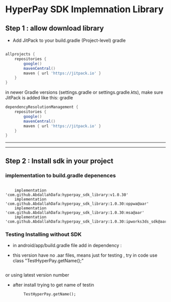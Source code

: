 # HyperPay SDK Implemnation Library

## Step 1 : allow download library 

* Add JitPack to your build.gradle (Project-level)
gradle
 
```groovy

allprojects {
    repositories {
        google()
        mavenCentral()
        maven { url 'https://jitpack.io' }
    }
}
```
in newer Gradle versions (settings.gradle or settings.gradle.kts), make sure JitPack is added like this:
gradle

```groovy
dependencyResolutionManagement {
    repositories {
        google()
        mavenCentral()
        maven { url 'https://jitpack.io' }
    }
} 

```
 

-----

-----

## Step 2 : Install sdk in your project

### implementation to build.gradle depenences 
```
 
    implementation 'com.github.AbdallahDafa:hyperpay_sdk_library:v1.0.30'
    implementation 'com.github.AbdallahDafa:hyperpay_sdk_library:1.0.30:oppwa@aar'
    implementation 'com.github.AbdallahDafa:hyperpay_sdk_library:1.0.30:msa@aar'
    implementation 'com.github.AbdallahDafa:hyperpay_sdk_library:1.0.30:ipworks3ds_sdk@aar'

```


### Testing Installing without SDK
* in android/app/build.gradle file add in dependency :

* this version have no .aar files, means just for testing , try in code use class "TestHyperPay.getName();"
```

```
or using latest version number

* after install trying to get name of testin
```
        TestHyperPay.getName();
```

